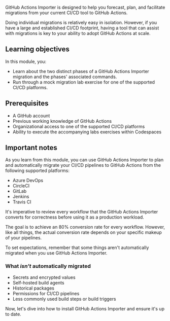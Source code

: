 GitHub Actions Importer is designed to help you forecast, plan, and facilitate migrations from your current CI/CD tool to GitHub Actions.

Doing individual migrations is relatively easy in isolation. However, if you have a large and established CI/CD footprint, having a tool that can assist with migrations is key to your ability to adopt GitHub Actions at scale.

## Learning objectives

In this module, you:

- Learn about the two distinct phases of a GitHub Actions Importer migration and the phases' associated commands.
- Run through a mock migration lab exercise for one of the supported CI/CD platforms.

## Prerequisites

- A GitHub account
- Previous working knowledge of GitHub Actions
- Organizational access to one of the supported CI/CD platforms
- Ability to execute the accompanying labs exercises within Codespaces

## Important notes

As you learn from this module, you can use GitHub Actions Importer to plan and automatically migrate your CI/CD pipelines to GitHub Actions from the following supported platforms:

- Azure DevOps
- CircleCI
- GitLab
- Jenkins
- Travis CI

It's imperative to review every workflow that the GitHub Actions Importer converts for correctness before using it as a production workload.

The goal is to achieve an 80% conversion rate for every workflow. However, like all things, the actual conversion rate depends on your specific makeup of your pipelines.

To set expectations, remember that some things aren't automatically migrated when you use GitHub Actions Importer.

### What *isn't* automatically migrated

- Secrets and encrypted values
- Self-hosted build agents
- Historical packages
- Permissions for CI/CD pipelines
- Less commonly used build steps or build triggers

Now, let's dive into how to install GitHub Actions Importer and ensure it's up to date.
